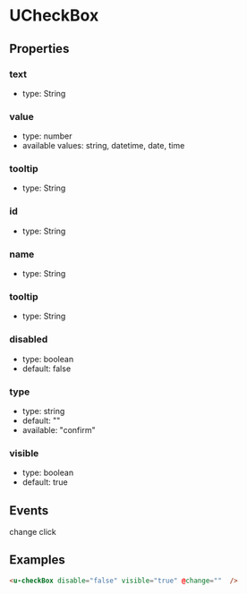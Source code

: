 # UCheckBox

## Properties

### text

* type: String

### value

* type: number
* available values: string, datetime, date, time

### tooltip

* type: String

### id

* type: String

### name

* type: String


### tooltip

* type: String

### disabled

* type: boolean
* default: false

### type

* type: string
* default: ""
* available: "confirm"


### visible

* type: boolean
* default: true

## Events

change
click

## Examples

```html
<u-checkBox disable="false" visible="true" @change=""  />
```
